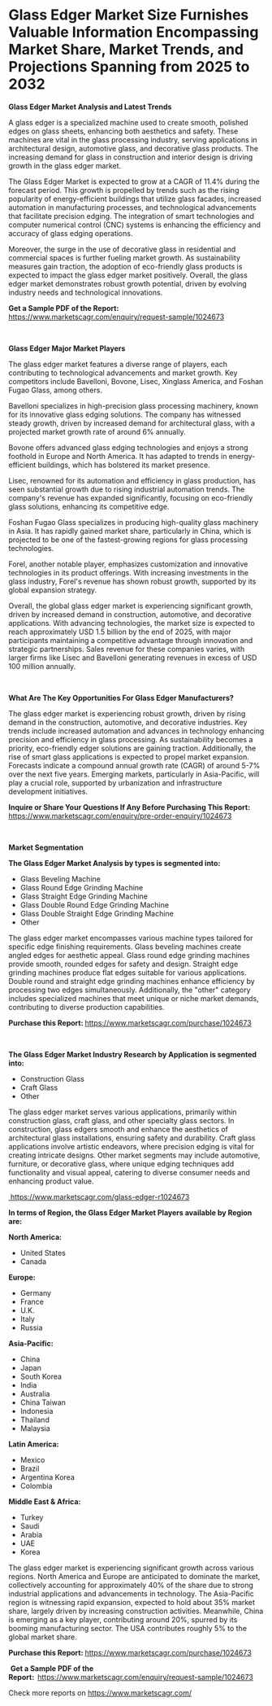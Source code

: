 <p><h1>Glass Edger Market Size Furnishes Valuable Information Encompassing Market Share, Market Trends, and Projections Spanning from 2025 to 2032</h1></p><p><strong>Glass Edger Market Analysis and Latest Trends</strong></p>
<p><p>A glass edger is a specialized machine used to create smooth, polished edges on glass sheets, enhancing both aesthetics and safety. These machines are vital in the glass processing industry, serving applications in architectural design, automotive glass, and decorative glass products. The increasing demand for glass in construction and interior design is driving growth in the glass edger market.</p><p>The Glass Edger Market is expected to grow at a CAGR of 11.4% during the forecast period. This growth is propelled by trends such as the rising popularity of energy-efficient buildings that utilize glass facades, increased automation in manufacturing processes, and technological advancements that facilitate precision edging. The integration of smart technologies and computer numerical control (CNC) systems is enhancing the efficiency and accuracy of glass edging operations.</p><p>Moreover, the surge in the use of decorative glass in residential and commercial spaces is further fueling market growth. As sustainability measures gain traction, the adoption of eco-friendly glass products is expected to impact the glass edger market positively. Overall, the glass edger market demonstrates robust growth potential, driven by evolving industry needs and technological innovations.</p></p>
<p><strong>Get a Sample PDF of the Report:&nbsp;</strong> <a href="https://www.marketscagr.com/enquiry/request-sample/1024673?utm_campaign=1944&utm_medium=2&utm_source=Github&utm_content=ia&utm_term=06032025&utm_id=glass-edger">https://www.marketscagr.com/enquiry/request-sample/1024673</a></p>
<p>&nbsp;</p>
<p><strong>Glass Edger Major Market Players</strong></p>
<p><p>The glass edger market features a diverse range of players, each contributing to technological advancements and market growth. Key competitors include Bavelloni, Bovone, Lisec, Xinglass America, and Foshan Fugao Glass, among others.</p><p>Bavelloni specializes in high-precision glass processing machinery, known for its innovative glass edging solutions. The company has witnessed steady growth, driven by increased demand for architectural glass, with a projected market growth rate of around 6% annually.</p><p>Bovone offers advanced glass edging technologies and enjoys a strong foothold in Europe and North America. It has adapted to trends in energy-efficient buildings, which has bolstered its market presence.</p><p>Lisec, renowned for its automation and efficiency in glass production, has seen substantial growth due to rising industrial automation trends. The company's revenue has expanded significantly, focusing on eco-friendly glass solutions, enhancing its competitive edge.</p><p>Foshan Fugao Glass specializes in producing high-quality glass machinery in Asia. It has rapidly gained market share, particularly in China, which is projected to be one of the fastest-growing regions for glass processing technologies.</p><p>Forel, another notable player, emphasizes customization and innovative technologies in its product offerings. With increasing investments in the glass industry, Forel's revenue has shown robust growth, supported by its global expansion strategy.</p><p>Overall, the global glass edger market is experiencing significant growth, driven by increased demand in construction, automotive, and decorative applications. With advancing technologies, the market size is expected to reach approximately USD 1.5 billion by the end of 2025, with major participants maintaining a competitive advantage through innovation and strategic partnerships. Sales revenue for these companies varies, with larger firms like Lisec and Bavelloni generating revenues in excess of USD 100 million annually.</p></p>
<p>&nbsp;</p>
<p><strong>What Are The Key Opportunities For Glass Edger Manufacturers?</strong></p>
<p><p>The glass edger market is experiencing robust growth, driven by rising demand in the construction, automotive, and decorative industries. Key trends include increased automation and advances in technology enhancing precision and efficiency in glass processing. As sustainability becomes a priority, eco-friendly edger solutions are gaining traction. Additionally, the rise of smart glass applications is expected to propel market expansion. Forecasts indicate a compound annual growth rate (CAGR) of around 5-7% over the next five years. Emerging markets, particularly in Asia-Pacific, will play a crucial role, supported by urbanization and infrastructure development initiatives.</p></p>
<p><strong>Inquire or Share Your Questions If Any Before Purchasing This Report:</strong> <a href="https://www.marketscagr.com/enquiry/pre-order-enquiry/1024673?utm_campaign=1944&utm_medium=2&utm_source=Github&utm_content=ia&utm_term=06032025&utm_id=glass-edger">https://www.marketscagr.com/enquiry/pre-order-enquiry/1024673</a></p>
<p>&nbsp;</p>
<p><strong>Market Segmentation</strong></p>
<p><strong>The Glass Edger Market Analysis by types is segmented into:</strong></p>
<p><ul><li>Glass Beveling Machine</li><li>Glass Round Edge Grinding Machine</li><li>Glass Straight Edge Grinding Machine</li><li>Glass Double Round Edge Grinding Machine</li><li>Glass Double Straight Edge Grinding Machine</li><li>Other</li></ul></p>
<p><p>The glass edger market encompasses various machine types tailored for specific edge finishing requirements. Glass beveling machines create angled edges for aesthetic appeal. Glass round edge grinding machines provide smooth, rounded edges for safety and design. Straight edge grinding machines produce flat edges suitable for various applications. Double round and straight edge grinding machines enhance efficiency by processing two edges simultaneously. Additionally, the "other" category includes specialized machines that meet unique or niche market demands, contributing to diverse production capabilities.</p></p>
<p><strong>Purchase this Report:&nbsp;</strong><a href="https://www.marketscagr.com/purchase/1024673?utm_campaign=1944&utm_medium=2&utm_source=Github&utm_content=ia&utm_term=06032025&utm_id=glass-edger">https://www.marketscagr.com/purchase/1024673</a></p>
<p>&nbsp;</p>
<p><strong>The Glass Edger Market Industry Research by Application is segmented into:</strong></p>
<p><ul><li>Construction Glass</li><li>Craft Glass</li><li>Other</li></ul></p>
<p><p>The glass edger market serves various applications, primarily within construction glass, craft glass, and other specialty glass sectors. In construction, glass edgers smooth and enhance the aesthetics of architectural glass installations, ensuring safety and durability. Craft glass applications involve artistic endeavors, where precision edging is vital for creating intricate designs. Other market segments may include automotive, furniture, or decorative glass, where unique edging techniques add functionality and visual appeal, catering to diverse consumer needs and enhancing product value.</p></p>
<p><a href="https://www.marketscagr.com/glass-edger-r1024673?utm_campaign=1944&utm_medium=2&utm_source=Github&utm_content=ia&utm_term=06032025&utm_id=glass-edger">&nbsp;https://www.marketscagr.com/glass-edger-r1024673</a></p>
<p><strong>In terms of Region, the Glass Edger Market Players available by Region are:</strong></p>
<p>
    <p> <strong> North America: </strong>
        <ul>
            <li>United States</li>
            <li>Canada</li>
        </ul>
        </p> 
    <p> <strong> Europe: </strong>
        <ul>
            <li>Germany</li>
            <li>France</li>
            <li>U.K.</li>
            <li>Italy</li>
            <li>Russia</li>
        </ul>
        </p> 
    <p> <strong> Asia-Pacific: </strong>
        <ul>
            <li>China</li>
            <li>Japan</li>
            <li>South Korea</li>
            <li>India</li>
            <li>Australia</li>
            <li>China Taiwan</li>
            <li>Indonesia</li>
            <li>Thailand</li>
            <li>Malaysia</li>
        </ul>
        </p> 
    <p> <strong> Latin America: </strong>
        <ul>
            <li>Mexico</li>
            <li>Brazil</li>
            <li>Argentina Korea</li>
            <li>Colombia</li>
        </ul>
        </p> 
    <p> <strong> Middle East & Africa: </strong>
        <ul>
            <li>Turkey</li>
            <li>Saudi</li>
            <li>Arabia</li>
            <li>UAE</li>
            <li>Korea</li>
        </ul>
    </p>
    </p>
<p><p>The glass edger market is experiencing significant growth across various regions. North America and Europe are anticipated to dominate the market, collectively accounting for approximately 40% of the share due to strong industrial applications and advancements in technology. The Asia-Pacific region is witnessing rapid expansion, expected to hold about 35% market share, largely driven by increasing construction activities. Meanwhile, China is emerging as a key player, contributing around 20%, spurred by its booming manufacturing sector. The USA contributes roughly 5% to the global market share.</p></p>
<p><strong>Purchase this Report: </strong><a href="https://www.marketscagr.com/purchase/1024673?utm_campaign=1944&utm_medium=2&utm_source=Github&utm_content=ia&utm_term=06032025&utm_id=glass-edger">https://www.marketscagr.com/purchase/1024673</a></p>
<p>&nbsp;<strong>Get a Sample PDF of the Report:&nbsp;&nbsp;</strong><a href="https://www.marketscagr.com/enquiry/request-sample/1024673?utm_campaign=1944&utm_medium=2&utm_source=Github&utm_content=ia&utm_term=06032025&utm_id=glass-edger">https://www.marketscagr.com/enquiry/request-sample/1024673</a></p>
<p><strong></strong></p>
<p>Check more reports on <a href="https://www.marketscagr.com/?utm_campaign=1944&utm_medium=2&utm_source=Github&utm_content=ia&utm_term=06032025&utm_id=glass-edger">https://www.marketscagr.com/</a></p>